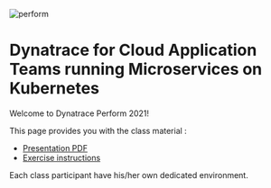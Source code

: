 ![perform](https://dt-cdn.net/images/performlogonav-260-8d9107d113.png)

# Dynatrace for Cloud Application Teams running Microservices on Kubernetes

Welcome to Dynatrace Perform 2021! 

This page provides you with the class material : 

- [Presentation PDF](https://github.com/steve-caron-dynatrace/hot2021-k8s-app-teams/raw/master/HOT%202021%20-%20Dynatrace%20for%20Cloud%20Application%20Teams%20running%20microservices%20on%20k8s.pdf)
- [Exercise instructions](https://github.com/steve-caron-dynatrace/hot2021-k8s-app-teams/tree/master/Exercise_Instructions)

Each class participant have his/her own dedicated environment. 